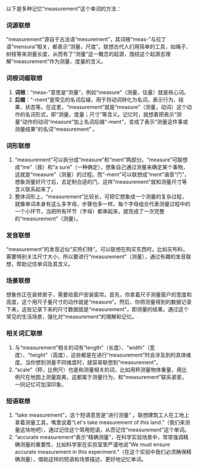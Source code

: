 以下是多种记忆“measurement”这个单词的方法：

### 词源联想
“measurement”源自于古法语“mesurement”，其词根“meas-”与拉丁语“mensura”相关，都表示“测量，尺度”。联想古代人们用简单的工具，如绳子、树枝等来测量长度，从而有了“测量”这一概念的起源，围绕这个起源去理解“measurement”作为测量、度量的含义。

### 词根词缀联想
1. **词根**：“meas-”意思是“测量”，例如“measure”（测量，估量）就是核心词。
2. **后缀**：“-ment”是常见的名词后缀，用于将动词转化为名词，表示行为、结果、状态等。在这里，“measurement”就是“measure”（测量，动词）这个动作的名词形式，即“测量，度量；尺寸”等含义。记忆时，就想着把表示“测量”动作的动词“measure”加上名词后缀“-ment”，变成了表示“测量这件事或测量结果”的名词“measurement” 。

### 词形联想
1. “measurement”可以拆分成“measure”和“ment”两部分。“measure”可联想成“me”（我）和“a sure”（一种确定），想象自己通过测量来确定某个事物，这就是“measure”（测量）的过程。而“-ment”可以联想成“ment”谐音“门”，想象测量好尺寸后，去定制合适的门，这样“measurement”就和测量尺寸等含义联系起来了。
2. 整体词形上，“measurement”比较长，可把它想象成一个测量的复杂过程，就像单词本身有这么多字母，步骤也多一样。每个字母组合代表测量过程中的一个小环节，当把所有环节（字母）都串起来，就完成了一次完整的“measurement”（测量）。

### 发音联想
“measurement”的发音近似“买热们特”。可以联想在购买东西时，比如买布料，需要特别关注尺寸大小，所以要进行“measurement”（测量），通过有趣的发音联想，帮助记住单词及其含义。

### 场景联想
想象你正在装修房子，需要给窗户安装窗帘。首先，你拿着尺子测量窗户的宽度和高度，这个用尺子量尺寸的动作就是“measure”。然后，你把测量得到的数据记录下来，这些记录下来的尺寸数据就是“measurement”，即测量的结果。通过这个常见的生活场景，强化对“measurement”的理解和记忆。

### 相关词汇联想
1. 与“measurement”相关的词有“length”（长度）、“width”（宽度）、“height”（高度），这些都是在进行“measurement”时会涉及到的具体维度。当你想到测量不同维度时，就容易联想到“measurement”。
2. “scale”（秤，比例尺）也是和测量相关的词，比如用秤测量物体重量，用比例尺在地图上测量距离，这都属于测量行为，和“measurement”联系紧密，一同记忆可加深印象。

### 短语联想
1. “take measurement”，这个短语意思是“进行测量” 。联想建筑工人在工地上拿着测量工具，嘴里说着“Let's take measurement of this land.”（我们来测量这块地吧），通过记住这个常用短语，从而记住“measurement”这个单词。
2. “accurate measurement”表示“精确测量”，在科学实验场景中，常常强调精确测量的重要性，比如科学家在实验室里严谨地说“We must ensure accurate measurement in this experiment.”（在这个实验中我们必须确保精确测量），借助这样的短语和场景描述，更好地记忆单词。 